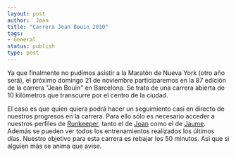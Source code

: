 ```yaml
---
layout: post
author:  Joan
title: "Carrera Jean Bouin 2010"
tags:
- General
status: publish
type: post
---
```

Ya que finalmente no pudimos asistir a la Maratón de Nueva York (otro año será), el próximo domingo 21 de noviembre participaremos en la 87 edición de la carrera "Jean Bouin" en Barcelona. Se trata de una carrera abierta de 10 kilómetros que transcurre por el centro de la ciudad.

El caso es que quien quiera podrá hacer un seguimiento casi en directo de nuestros progresos en la carrera. Para ello sólo es necesario acceder a nuestros perfiles de [Runkeeper](http://www.runkeeper.com), tanto el de [Joan](http://runkeeper.com/user/Joanrafel/profile) como el de [Jaume](http://runkeeper.com/user/Jaumeteruel/profile"). Además se pueden ver todos los entrenamientos realizados los últimos días. Nuestro objetivo para esta carrera es rebajar los 50 minutos. Así que si alguien más se anima que avise.
